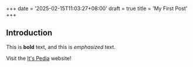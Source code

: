 +++
date = '2025-02-15T11:03:27+08:00'
draft = true
title = 'My First Post'
+++
## Introduction

This is **bold** text, and this is *emphasized* text.

Visit the [It's Pedia](https://itspedia.com) website!